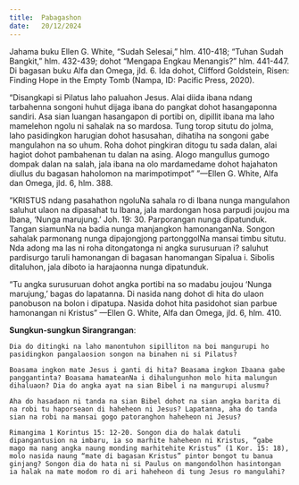 ```yaml
---
title:  Pabagashon
date:   20/12/2024
---
```


Jahama buku Ellen G. White, “Sudah Selesai,” hlm. 410-418; “Tuhan Sudah Bangkit,” hlm. 432-439; dohot “Mengapa Engkau Menangis?” hlm. 441-447. Di bagasan buku Alfa dan Omega, jld. 6. Ida dohot, Clifford Goldstein, Risen: Finding Hope in the Empty Tomb (Nampa, ID: Pacific Press, 2020).

“Disangkapi si Pilatus laho paluahon Jesus. Alai diida ibana ndang tarbahenna songoni huhut dijaga ibana do pangkat dohot hasangaponna sandiri. Asa sian luangan hasangapon di portibi on, dipillit ibana ma laho mamelehon ngolu ni sahalak na so mardosa. Tung torop situtu do jolma, laho pasidingkon harugian dohot hasusahan, dihatiha na songoni gabe mangulahon na so uhum. Roha dohot pingkiran ditogu tu sada dalan, alai hagiot dohot pambahenan tu dalan na asing. Alogo mangullus gumogo dompak dalan na salah, jala ibana na olo mardamedame dohot hajahaton diullus du bagasan haholomon na marimpotimpot” ”—Ellen G. White, Alfa dan Omega, jld. 6, hlm. 388.

”KRISTUS ndang pasahathon ngoluNa sahala ro di Ibana nunga mangulahon saluhut ulaon na dipasahat tu Ibana, jala mardongan hosa parpudi joujou ma Ibana, ‘Nunga marujung.’ Joh. 19: 30. Parporangan nunga dipatunduk. Tangan siamunNa na badia nunga manjangkon hamonanganNa. Songon sahalak parmonang nunga dipajongjong partonggolNa mansai timbu situtu. Nda adong ma las ni roha ditongatonga ni angka surusuruan i? saluhut pardisurgo taruli hamonangan di bagasan hanomangan Sipalua i. Sibolis ditaluhon, jala diboto ia harajaonna nunga dipatunduk.

“Tu angka surusuruan dohot angka portibi na so madabu joujou ‘Nunga marujung,’ bagas do lapatanna. Di nasida nang dohot di hita do ulaon panobuson na bolon i dipatupa. Nasida dohot hita pasidohot sian parbue hamonangan ni Kristus” —Ellen G. White, Alfa dan Omega, jld. 6, hlm. 410.

**Sungkun-sungkun Sirangrangan**:

`Dia do ditingki na laho manontuhon sipilliton na boi mangurupi ho pasidingkon pangalaosion songon na binahen ni si Pilatus?`

`Boasama ingkon mate Jesus i ganti di hita? Boasama ingkon Ibaana gabe panggantinta? Boasama hamateanNa i dihalungunhon molo hita malungun dihaluaon? Dia do angka ayat na sian Bibel i na mangurupi alusmu?`

`Aha do hasadaon ni tanda na sian Bibel dohot na sian angka barita di na robi tu haporseaon di haheheon ni Jesus? Lapatanna, aha do tanda sian na robi na mansai gogo patoranghon haheheon ni Jesus?`

`Rimangima 1 Korintus 15: 12-20. Songon dia do halak datuli dipangantusion na imbaru, ia so marhite haheheon ni Kristus, “gabe mago ma nang angka naung monding marhitehite Kristus” (1 Kor. 15: 18), molo nasida naung “mate di bagasan Kristus” pintor bongot tu banua ginjang? Songon dia do hata ni si Paulus on mangondolhon hasintongan ia halak na mate modom ro di ari haheheon di tung Jesus ro mangulahi?`